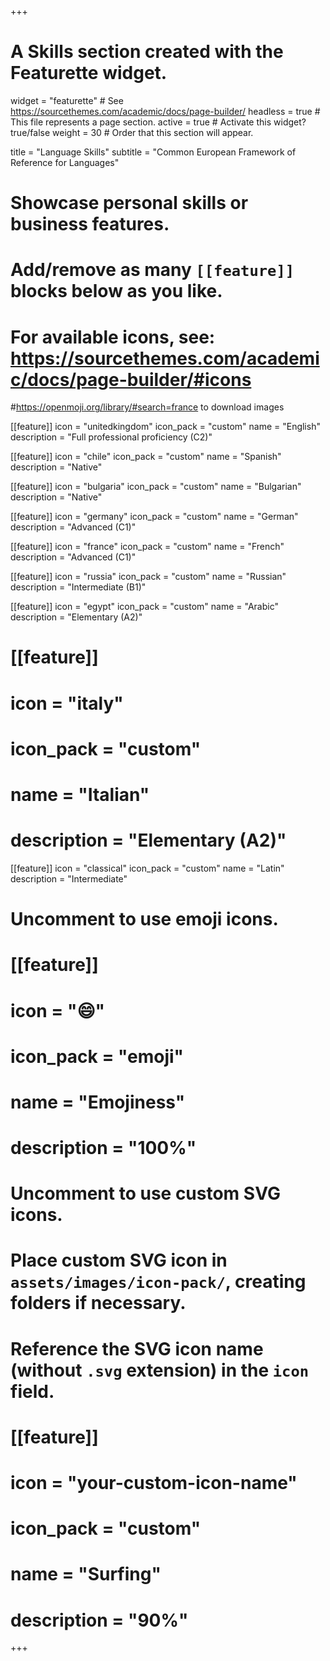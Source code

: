 +++
# A Skills section created with the Featurette widget.
widget = "featurette"  # See https://sourcethemes.com/academic/docs/page-builder/
headless = true  # This file represents a page section.
active = true  # Activate this widget? true/false
weight = 30  # Order that this section will appear.

title = "Language Skills"
subtitle = "Common European Framework of Reference for Languages"

# Showcase personal skills or business features.
# 
# Add/remove as many `[[feature]]` blocks below as you like.
# 
# For available icons, see: https://sourcethemes.com/academic/docs/page-builder/#icons

#https://openmoji.org/library/#search=france to download images

[[feature]]
  icon = "unitedkingdom"
  icon_pack = "custom"
  name = "English"
  description = "Full professional proficiency (C2)"

[[feature]]
  icon = "chile"
  icon_pack = "custom"
  name = "Spanish"
  description = "Native"
  
[[feature]]
  icon = "bulgaria"
  icon_pack = "custom"
  name = "Bulgarian"
  description = "Native"
  
[[feature]]
  icon = "germany"
  icon_pack = "custom"
  name = "German"
  description = "Advanced (C1)"  
  
[[feature]]
  icon = "france"
  icon_pack = "custom"
  name = "French"
  description = "Advanced (C1)"
  
[[feature]]
  icon = "russia"
  icon_pack = "custom"
  name = "Russian"
  description = "Intermediate (B1)"

[[feature]]
   icon = "egypt"
   icon_pack = "custom"
   name = "Arabic"
   description = "Elementary (A2)"
  
# [[feature]]
#  icon = "italy"
# icon_pack = "custom"
#  name = "Italian"
#  description = "Elementary (A2)"
  
[[feature]]
  icon = "classical"
  icon_pack = "custom"
  name = "Latin"
  description = "Intermediate"

# Uncomment to use emoji icons.
# [[feature]]
#  icon = ":smile:"
#  icon_pack = "emoji"
#  name = "Emojiness"
#  description = "100%"  

# Uncomment to use custom SVG icons.
# Place custom SVG icon in `assets/images/icon-pack/`, creating folders if necessary.
# Reference the SVG icon name (without `.svg` extension) in the `icon` field.
# [[feature]]
#  icon = "your-custom-icon-name"
#  icon_pack = "custom"
#  name = "Surfing"
#  description = "90%"

+++
